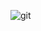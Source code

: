 ![git](https://user-images.githubusercontent.com/54637218/93394702-021e5780-f84b-11ea-9274-85ec2a225436.png)
